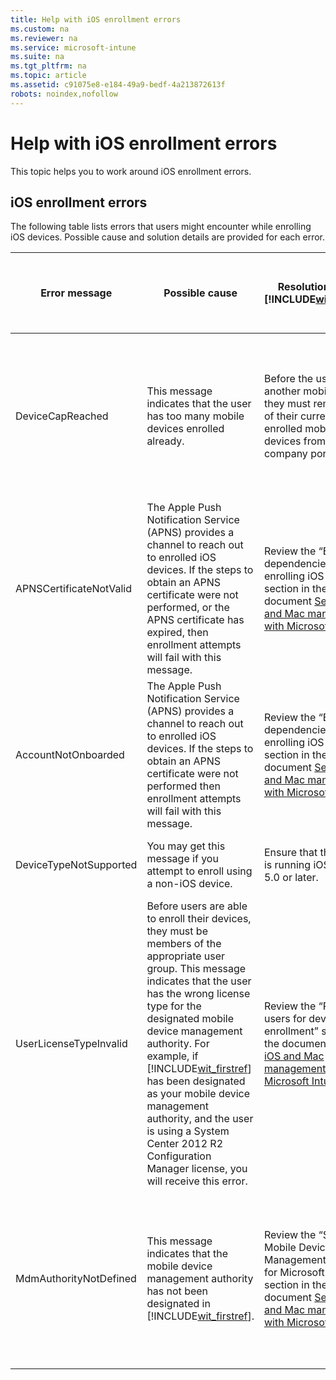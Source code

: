 ```yaml
---
title: Help with iOS enrollment errors
ms.custom: na
ms.reviewer: na
ms.service: microsoft-intune
ms.suite: na
ms.tgt_pltfrm: na
ms.topic: article
ms.assetid: c91075e8-e184-49a9-bedf-4a213872613f
robots: noindex,nofollow
---
```

# Help with iOS enrollment errors
This topic helps you to work around iOS enrollment errors.

## iOS enrollment errors
The following table lists errors that users might encounter while enrolling iOS devices. Possible cause and solution details are provided for each error.

|Error message|Possible cause|Resolution using [!INCLUDE[wit_firstref](../Token/wit_firstref_md.md)]|Resolution using System Center 2012 R2 Configuration Manager|
|-----------------|------------------|--------------------------------------------------------------------------|----------------------------------------------------------------|
|DeviceCapReached|This message indicates that the user has too many mobile devices enrolled already.|Before the user enrolls another mobile device, they must remove one of their currently enrolled mobile devices from the company portal.|Before the user enrolls another mobile device, they must remove one of their currently enrolled mobile devices from the company portal.|
|APNSCertificateNotValid|The Apple Push Notification Service (APNS) provides a channel to reach out to enrolled iOS devices. If the steps to obtain an APNS certificate were not performed, or the APNS certificate has expired, then enrollment attempts will fail with this message.|Review the “External dependencies for enrolling iOS devices” section in the document [Set up iOS and Mac management with Microsoft Intune](../Topic/Set_up_iOS_and_Mac_management_with_Microsoft_Intune.md)|Review the “External dependencies for enrolling iOS devices” section in the document [Set up iOS and Mac management with Microsoft Intune](../Topic/Set_up_iOS_and_Mac_management_with_Microsoft_Intune.md)|
|AccountNotOnboarded|The Apple Push Notification Service (APNS) provides a channel to reach out to enrolled iOS devices. If the steps to obtain an APNS certificate were not performed then enrollment attempts will fail with this message.|Review the “External dependencies for enrolling iOS devices” section in the document [Set up iOS and Mac management with Microsoft Intune](../Topic/Set_up_iOS_and_Mac_management_with_Microsoft_Intune.md)|Review the “External dependencies for enrolling iOS devices” section in the document [Set up iOS and Mac management with Microsoft Intune](../Topic/Set_up_iOS_and_Mac_management_with_Microsoft_Intune.md)|
|DeviceTypeNotSupported|You may get this message if you attempt to enroll using a non-iOS device.|Ensure that the device is running iOS version 5.0 or later.|Ensure that the device is running iOS version 5.0 or later.|
|UserLicenseTypeInvalid|Before users are able to enroll their devices, they must be members of the appropriate user group. This message indicates that the user has the wrong license type for the designated mobile device management authority. For example, if [!INCLUDE[wit_firstref](../Token/wit_firstref_md.md)] has been designated as your mobile device management authority, and the user is using a System Center 2012 R2 Configuration Manager license, you will receive this error.|Review the “Provision users for device enrollment” section in the document [Set up iOS and Mac management with Microsoft Intune](../Topic/Set_up_iOS_and_Mac_management_with_Microsoft_Intune.md)|Review the “Provision users for device enrollment” section in the document [Set up iOS and Mac management with Microsoft Intune](../Topic/Set_up_iOS_and_Mac_management_with_Microsoft_Intune.md)|
|MdmAuthorityNotDefined|This message indicates that the mobile device management authority has not been designated in [!INCLUDE[wit_firstref](../Token/wit_firstref_md.md)].|Review the “Set the Mobile Device Management Authority for Microsoft Intune” section in the document [Set up iOS and Mac management with Microsoft Intune](../Topic/Set_up_iOS_and_Mac_management_with_Microsoft_Intune.md)|Review the “Set the Mobile Device Management Authority for Microsoft Intune” section in the document [Set up iOS and Mac management with Microsoft Intune](../Topic/Set_up_iOS_and_Mac_management_with_Microsoft_Intune.md)|
